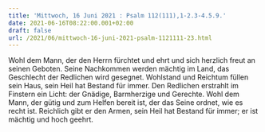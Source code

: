 ```yaml
---
title: 'Mittwoch, 16 Juni 2021 : Psalm 112(111),1-2.3-4.5.9.'
date: 2021-06-16T08:22:00.001+02:00
draft: false
url: /2021/06/mittwoch-16-juni-2021-psalm-1121111-23.html
---
```


Wohl dem Mann, der den Herrn fürchtet und ehrt und sich herzlich freut an seinen Geboten. Seine Nachkommen werden mächtig im Land, das Geschlecht der Redlichen wird gesegnet. Wohlstand und Reichtum füllen sein Haus, sein Heil hat Bestand für immer. Den Redlichen erstrahlt im Finstern ein Licht: der Gnädige, Barmherzige und Gerechte. Wohl dem Mann, der gütig und zum Helfen bereit ist, der das Seine ordnet, wie es recht ist. Reichlich gibt er den Armen, sein Heil hat Bestand für immer; er ist mächtig und hoch geehrt.